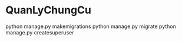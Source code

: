 # QuanLyChungCu
python manage.py makemigrations
python manage.py migrate
python manage.py createsuperuser
